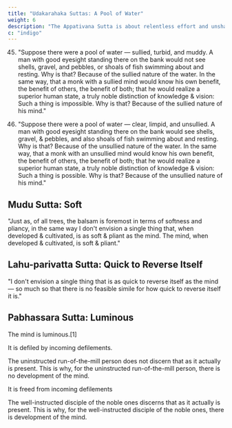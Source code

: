```yaml
---
title: "Udakarahaka Suttas: A Pool of Water"
weight: 6
description: "The Appativana Sutta is about relentless effort and unshakeable determination"
c: "indigo"
---
```



45. "Suppose there were a pool of water — sullied, turbid, and muddy. A man with good eyesight standing there on the bank would not see shells, gravel, and pebbles, or shoals of fish swimming about and resting. Why is that? Because of the sullied nature of the water. In the same way, that a monk with a sullied mind would know his own benefit, the benefit of others, the benefit of both; that he would realize a superior human state, a truly noble distinction of knowledge & vision: Such a thing is impossible. Why is that? Because of the sullied nature of his mind."

46. "Suppose there were a pool of water — clear, limpid, and unsullied. A man with good eyesight standing there on the bank would see shells, gravel, & pebbles, and also shoals of fish swimming about and resting. Why is that? Because of the unsullied nature of the water. In the same way, that a monk with an unsullied mind would know his own benefit, the benefit of others, the benefit of both; that he would realize a superior human state, a truly noble distinction of knowledge & vision: Such a thing is possible. Why is that? Because of the unsullied nature of his mind."



## Mudu Sutta: Soft

"Just as, of all trees, the balsam is foremost in terms of softness and pliancy, in the same way I don't envision a single thing that, when developed & cultivated, is as soft & pliant as the mind. The mind, when developed & cultivated, is soft & pliant."



## Lahu-parivatta Sutta: Quick to Reverse Itself


"I don't envision a single thing that is as quick to reverse itself as the mind — so much so that there is no feasible simile for how quick to reverse itself it is."


## Pabhassara Sutta: Luminous

<!-- > *controversial -->

The mind is luminous.[1] 

It is defiled by incoming defilements. 

The uninstructed run-of-the-mill person does not discern that as it actually is present. This is why, for the uninstructed run-of-the-mill person, there is no development of the mind.

It is freed from incoming defilements

The well-instructed disciple of the noble ones discerns that as it actually is present. This is why, for the well-instructed disciple of the noble ones, there is development of the mind.


